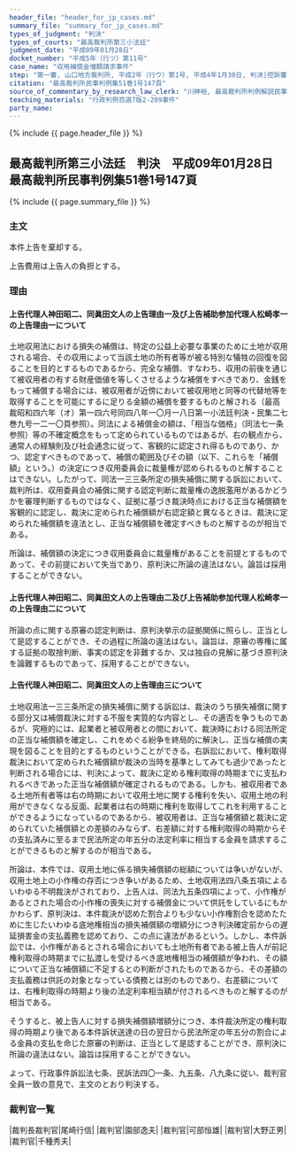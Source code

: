 ```yaml
---
header_file: "header_for_jp_cases.md"
summary_file: "summary_for_jp_cases.md"
types_of_judgment: "判決"
types_of_courts: "最高裁判所第三小法廷"
judgment_date: "平成09年01月28日"
docket_number: "平成5年（行ツ）第11号"
case_name: "収用補償金増額請求事件"
step: "第一審, 山口地方裁判所, 平成2年（行ウ）第1号, 平成4年1月30日, 判決|控訴審, 広島高等裁判所, 平成4年（行コ）第3号, 平成4年11月6日, 判決"
citation: "最高裁判所民事判例集51巻1号147頁"
source_of_commentary_by_research_law_clerk: "川神裕, 最高裁判所判例解説民事篇平成9年度92頁"
teaching_materials: "行政判例百選7版2-209事件"
party_name:
---
```


{% include {{ page.header_file }}  %}

## 最高裁判所第三小法廷　判決　平成09年01月28日　最高裁判所民事判例集51巻1号147頁

{% include {{ page.summary_file }}  %}












### 主文



本件上告を棄却する。

上告費用は上告人の負担とする。





### 理由



#### 上告代理人神田昭二、同眞田文人の上告理由一及び上告補助参加代理人松崎孝一の上告理由一について

土地収用法における損失の補償は、特定の公益上必要な事業のために土地が収用される場合、その収用によって当該土地の所有者等が被る特別な犠牲の回復を図ることを目的とするものであるから、完全な補償、すなわち、収用の前後を通じて被収用者の有する財産価値を等しくさせるような補償をすべきであり、金銭をもって補償する場合には、被収用者が近傍において被収用地と同等の代替地等を取得することを可能にするに足りる金額の補償を要するものと解される（最高裁昭和四六年（オ）第一四六号同四八年一〇月一八日第一小法廷判決・民集二七巻九号一二一〇頁参照）。同法による補償金の額は、「相当な価格」（同法七一条参照）等の不確定概念をもって定められているものではあるが、右の観点から、通常人の経験則及び社会通念に従って、客観的に認定され得るものであり、かつ、認定すべきものであって、補償の範囲及びその額（以下、これらを「補償額」という。）の決定につき収用委員会に裁量権が認められるものと解することはできない。したがって、同法一三三条所定の損失補償に関する訴訟において、裁判所は、収用委員会の補償に関する認定判断に裁量権の逸脱濫用があるかどうかを審理判断するものではなく、証拠に基づき裁決時点における正当な補償額を客観的に認定し、裁決に定められた補償額が右認定額と異なるときは、裁決に定められた補償額を違法とし、正当な補償額を確定すべきものと解するのが相当である。

所論は、補償額の決定につき収用委員会に裁量権があることを前提とするものであって、その前提において失当であり、原判決に所論の違法はない。論旨は採用することができない。

#### 上告代理人神田昭二、同眞田文人の上告理由二及び上告補助参加代理人松崎孝一の上告理由二について

所論の点に関する原審の認定判断は、原判決挙示の証拠関係に照らし、正当として是認することができ、その過程に所論の違法はない。論旨は、原審の専権に属する証拠の取捨判断、事実の認定を非難するか、又は独自の見解に基づき原判決を論難するものであって、採用することができない。

#### 上告代理人神田昭二、同眞田文人の上告理由三について

土地収用法一三三条所定の損失補償に関する訴訟は、裁決のうち損失補償に関する部分又は補償裁決に対する不服を実質的な内容とし、その適否を争うものであるが、究極的には、起業者と被収用者との間において、裁決時における同法所定の正当な補償額を確定し、これをめぐる紛争を終局的に解決し、正当な補償の実現を図ることを目的とするものということができる。右訴訟において、権利取得裁決において定められた補償額が裁決の当時を基準としてみても過少であったと判断される場合には、判決によって、裁決に定める権利取得の時期までに支払われるべきであった正当な補償額が確定されるものである。しかも、被収用者である土地所有者等は右の時期において収用土地に関する権利を失い、収用土地の利用ができなくなる反面、起業者は右の時期に権利を取得してこれを利用することができるようになっているのであるから、被収用者は、正当な補償額と裁決に定められていた補償額との差額のみならず、右差額に対する権利取得の時期からその支払済みに至るまで民法所定の年五分の法定利率に相当する金員を請求することができるものと解するのが相当である。

所論は、本件では、収用土地に係る損失補償額の総額については争いがないが、収用土地上の小作権の存否につき争いがあるため、土地収用法四八条五項によるいわゆる不明裁決がされており、上告人は、同法九五条四項によって、小作権があるとされた場合の小作権の喪失に対する補償金について供託をしているにもかかわらず、原判決は、本件裁決が認めた割合よりも少ない小作権割合を認めたために生じたいわゆる底地権相当の損失補償額の増額分につき判決確定前からの遅延損害金の支払義務を認めており、この点に違法があるという。しかし、本件訴訟では、小作権があるとされる場合においても土地所有者である被上告人が前記権利取得の時期までに払渡しを受けるべき底地権相当の補償額が争われ、その額について正当な補償額に不足するとの判断がされたものであるから、その差額の支払義務は供託の対象となっている債務とは別のものであり、右差額については、右権利取得の時期より後の法定利率相当額が付されるべきものと解するのが相当である。

そうすると、被上告人に対する損失補償額増額分につき、本件裁決所定の権利取得の時期より後である本件訴状送達の日の翌日から民法所定の年五分の割合による金員の支払を命じた原審の判断は、正当として是認することができ、原判決に所論の違法はない。論旨は採用することができない。

よって、行政事件訴訟法七条、民訴法四〇一条、九五条、八九条に従い、裁判官全員一致の意見で、主文のとおり判決する。

### 裁判官一覧

|裁判長裁判官|尾崎行信|
|裁判官|園部逸夫|
|裁判官|可部恒雄|
|裁判官|大野正男|
|裁判官|千種秀夫|







